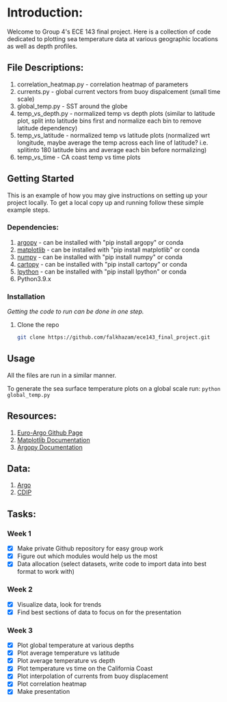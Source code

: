 # Introduction:
Welcome to Group 4's ECE 143 final project. Here is a collection of code dedicated to plotting sea temperature data at various geographic locations as well as depth profiles.

## File Descriptions:

1. correlation_heatmap.py - correlation heatmap of parameters
2. currents.py - global current vectors from buoy dispalcement (small time scale)
3. global_temp.py - SST around the globe
4. temp_vs_depth.py - normalized temp vs depth plots (similar to latitude plot, split into latitude bins first and normalize each bin to remove latitude dependency)
5. temp_vs_latitude - normalized temp vs latitude plots (normalized wrt longitude, maybe average the temp across each line of latitude? i.e. splitinto 180 latitude bins and average each bin before normalizing)
6. temp_vs_time - CA coast temp vs time plots


## Getting Started

This is an example of how you may give instructions on setting up your project locally.
To get a local copy up and running follow these simple example steps.

### Dependencies:

1. [argopy](https://github.com/euroargodev/argopy) - can be installed with "pip install argopy" or conda
2. [matplotlib](https://matplotlib.org/) - can be installed with "pip install matplotlib" or conda
3. [numpy](https://numpy.org/) - can be installed with "pip install numpy" or conda
4. [cartopy](https://scitools.org.uk/cartopy/docs/latest/) - can be installed with "pip install cartopy" or conda
5. [Ipython](https://ipython.org/) - can be installed with "pip install Ipython" or conda
6. Python3.9.x

### Installation

_Getting the code to run can be done in one step._

1. Clone the repo
   ```sh
   git clone https://github.com/falkhazam/ece143_final_project.git
   ```

<!-- <p align="right">(<a href="#readme-top">back to top</a>)</p> -->


## Usage

All the files are run in a similar manner.

To generate the sea surface temperature plots on a global scale run:
    ```
    python global_temp.py
    ```

<!-- <p align="right">(<a href="#readme-top">back to top</a>)</p> -->


## Resources:

1. [Euro-Argo Github Page](https://github.com/euroargodev)
2. [Matplotlib Documentation](https://matplotlib.org/stable/users/index)
3. [Argopy Documentation](https://argopy.readthedocs.io/en/latest/)

## Data:
1. [Argo](https://argo.ucsd.edu/data/)
2. [CDIP](https://cdip.ucsd.edu/themes/cdip?zoom=auto&tz=UTC&ll_fmt=dm&numcolorbands=10&palette=cdip_classic&high=6.096&r=999&un=1&pb=1&d2=p70)



## Tasks:

### Week 1
- [x] Make private Github repository for easy group work
- [x] Figure out which modules would help us the most
- [X] Data allocation (select datasets, write code to import data into best format to work with)

### Week 2
- [x] Visualize data, look for trends
- [x] Find best sections of data to focus on for the presentation

### Week 3
- [x] Plot global temperature at various depths
- [x] Plot average temperature vs latitude
- [x] Plot average temperature vs depth
- [x] Plot temperature vs time on the California Coast
- [x] Plot interpolation of currents from buoy displacement
- [x] Plot correlation heatmap
- [x] Make presentation
